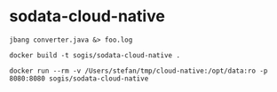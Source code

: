 # sodata-cloud-native

```
jbang converter.java &> foo.log
```

```
docker build -t sogis/sodata-cloud-native .
```

```
docker run --rm -v /Users/stefan/tmp/cloud-native:/opt/data:ro -p 8080:8080 sogis/sodata-cloud-native 
```